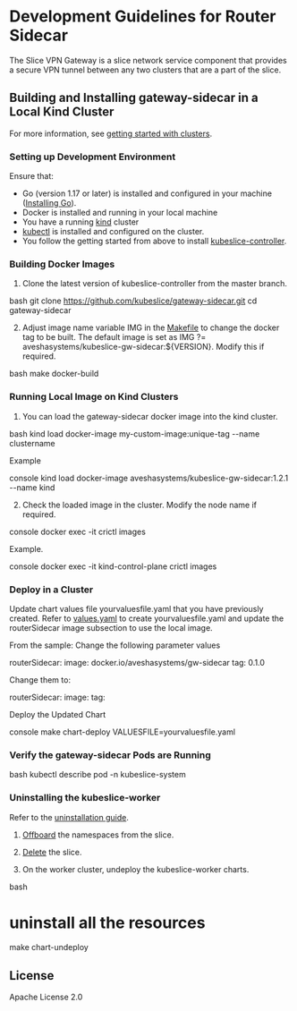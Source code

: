 # Development Guidelines for Router Sidecar

The Slice VPN Gateway is a slice network service component that provides a secure VPN tunnel between any two clusters that are a part of the slice.

## Building and Installing gateway-sidecar in a Local Kind Cluster
For more information, see [getting started with clusters](https://kubeslice.io/documentation/open-source/1.2.0/category/get-started).

### Setting up Development Environment
Ensure that: 
* Go (version 1.17 or later) is installed and configured in your machine ([Installing Go](https://go.dev/dl/)).
* Docker is installed and running in your local machine
* You have a running [kind](https://kind.sigs.k8s.io/) cluster
* [kubectl](https://kubernetes.io/docs/tasks/tools/)  is installed and configured on the cluster.
* You follow the getting started from above to install [kubeslice-controller](https://github.com/kubeslice/kubeslice-controller).

### Building Docker Images

1. Clone the latest version of kubeslice-controller from  the master branch.

bash
git clone https://github.com/kubeslice/gateway-sidecar.git
cd gateway-sidecar


2. Adjust image name variable IMG in the [Makefile](Makefile) to change the docker tag to be built.
   The default image is set as IMG ?= aveshasystems/kubeslice-gw-sidecar:${VERSION}. Modify this if required.

bash
make docker-build

### Running Local Image on Kind Clusters

1. You can load the gateway-sidecar docker image into the kind cluster.

bash
kind load docker-image my-custom-image:unique-tag --name clustername


Example

console
kind load docker-image aveshasystems/kubeslice-gw-sidecar:1.2.1 --name kind


2. Check the loaded image in the cluster. Modify the node name if required.

console
docker exec -it <node-name> crictl images


Example.

console
docker exec -it kind-control-plane crictl images


### Deploy in a Cluster

Update chart values file yourvaluesfile.yaml that you have previously created.
Refer to [values.yaml](https://github.com/kubeslice/charts/blob/master/charts/kubeslice-worker/values.yaml) to create yourvaluesfile.yaml and update the routerSidecar image subsection to use the local image.

From the sample:
Change the following parameter values

routerSidecar:
  image: docker.io/aveshasystems/gw-sidecar
  tag: 0.1.0


Change them to:


routerSidecar:
  image: <my-custom-image>
  tag: <unique-tag>


Deploy the Updated Chart

console
make chart-deploy VALUESFILE=yourvaluesfile.yaml


### Verify the gateway-sidecar Pods are Running

bash
kubectl describe pod <gateway pod name> -n kubeslice-system

### Uninstalling the kubeslice-worker

Refer to the [uninstallation guide](https://kubeslice.io/documentation/open-source/1.2.0/uninstall-kubeslice/).

1. [Offboard](https://kubeslice.io/documentation/open-source/1.2.0/uninstall-kubeslice/#offboard-application-namespaces) the namespaces from the slice.

2. [Delete](https://kubeslice.io/documentation/open-source/1.2.0/uninstall-kubeslice/#delete-slices) the slice.

3. On the worker cluster, undeploy the kubeslice-worker charts.

bash
# uninstall all the resources
make chart-undeploy


## License

Apache License 2.0
